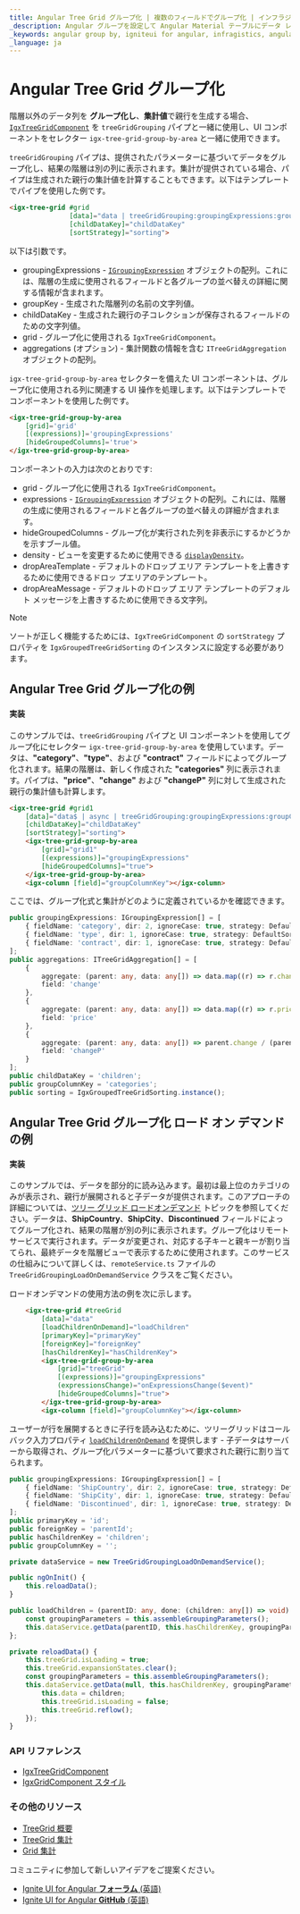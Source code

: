 ```yaml
---
title: Angular Tree Grid グループ化 | 複数のフィールドでグループ化 | インフラジスティックス
_description: Angular グループを設定して Angular Material テーブルにデータ レコードを視覚化し、グループ化されたデータを個別の列グループに視覚化できます。
_keywords: angular group by, igniteui for angular, infragistics, angular グループ化, インフラジスティックス
_language: ja
---
```


# Angular Tree Grid グループ化

階層以外のデータ列を **グループ化し**、**集計値**で親行を生成する場合、[`IgxTreeGridComponent`]({environment:angularApiUrl}/classes/igxtreegridcomponent.html) を `treeGridGrouping` パイプと一緒に使用し、UI コンポーネントをセレクター `igx-tree-grid-group-by-area` と一緒に使用できます。

`treeGridGrouping` パイプは、提供されたパラメーターに基づいてデータをグループ化し、結果の階層は別の列に表示されます。集計が提供されている場合、パイプは生成された親行の集計値を計算することもできます。以下はテンプレートでパイプを使用した例です。

```html
<igx-tree-grid #grid 
               [data]="data | treeGridGrouping:groupingExpressions:groupKey:childDataKey:grid:aggregations"
               [childDataKey]="childDataKey"
               [sortStrategy]="sorting">
```

以下は引数です。
- groupingExpressions - [`IGroupingExpression`]({environment:angularApiUrl}/interfaces/igroupingexpression.html) オブジェクトの配列。これには、階層の生成に使用されるフィールドと各グループの並べ替えの詳細に関する情報が含まれます。
- groupKey - 生成された階層列の名前の文字列値。
- childDataKey - 生成された親行の子コレクションが保存されるフィールドのための文字列値。
- grid - グループ化に使用される `IgxTreeGridComponent`。
- aggregations (オプション) - 集計関数の情報を含む `ITreeGridAggregation` オブジェクトの配列。

`igx-tree-grid-group-by-area` セレクターを備えた UI コンポーネントは、グループ化に使用される列に関連する UI 操作を処理します。以下はテンプレートでコンポーネントを使用した例です。

```html
<igx-tree-grid-group-by-area
    [grid]='grid'
    [(expressions)]='groupingExpressions'
    [hideGroupedColumns]='true'>
</igx-tree-grid-group-by-area>
```

コンポーネントの入力は次のとおりです:
- grid - グループ化に使用される `IgxTreeGridComponent`。
- expressions - [`IGroupingExpression`]({environment:angularApiUrl}/interfaces/igroupingexpression.html) オブジェクトの配列。これには、階層の生成に使用されるフィールドと各グループの並べ替えの詳細が含まれます。
- hideGroupedColumns - グループ化が実行された列を非表示にするかどうかを示すブール値。
- density - ビューを変更するために使用できる [`displayDensity`]({environment:angularApiUrl}/classes/igxgridcomponent.html#displayDensity)。
- dropAreaTemplate - デフォルトのドロップ エリア テンプレートを上書きするために使用できるドロッ プエリアのテンプレート。
- dropAreaMessage - デフォルトのドロップ エリア テンプレートのデフォルト メッセージを上書きするために使用できる文字列。

> [!NOTE]
> ソートが正しく機能するためには、`IgxTreeGridComponent` の `sortStrategy` プロパティを `IgxGroupedTreeGridSorting` のインスタンスに設定する必要があります。

## Angular Tree Grid グループ化の例

<code-view style="height:850px" 
           data-demos-base-url="{environment:lobDemosBaseUrl}" 
           iframe-src="{environment:lobDemosBaseUrl}/treegrid-finjs" alt="Angular Tree Grid グループ化の例">
</code-view>

<div class="divider--half"></div>

#### 実装

このサンプルでは、`treeGridGrouping` パイプと UI コンポーネントを使用してグループ化にセレクター `igx-tree-grid-group-by-area` を使用しています。データは、**"category"**、**"type"**、および **"contract"** フィールドによってグループ化されます。結果の階層は、新しく作成された **"categories"** 列に表示されます。パイプは、**"price"**、**"change"** および **"changeP"** 列に対して生成された親行の集計値も計算します。

```html
<igx-tree-grid #grid1
    [data]="data$ | async | treeGridGrouping:groupingExpressions:groupColumnKey:childDataKey:grid1:aggregations"
    [childDataKey]="childDataKey"
    [sortStrategy]="sorting">
    <igx-tree-grid-group-by-area
        [grid]="grid1"
        [(expressions)]="groupingExpressions"
        [hideGroupedColumns]="true">
    </igx-tree-grid-group-by-area>
    <igx-column [field]="groupColumnKey"></igx-column>
```

ここでは、グループ化式と集計がどのように定義されているかを確認できます。

```typescript
public groupingExpressions: IGroupingExpression[] = [
    { fieldName: 'category', dir: 2, ignoreCase: true, strategy: DefaultSortingStrategy.instance() },
    { fieldName: 'type', dir: 1, ignoreCase: true, strategy: DefaultSortingStrategy.instance() },
    { fieldName: 'contract', dir: 1, ignoreCase: true, strategy: DefaultSortingStrategy.instance() }
];
public aggregations: ITreeGridAggregation[] = [
    {
        aggregate: (parent: any, data: any[]) => data.map((r) => r.change).reduce((ty, u) => ty + u, 0),
        field: 'change'
    },
    {
        aggregate: (parent: any, data: any[]) => data.map((r) => r.price).reduce((ty, u) => ty + u, 0),
        field: 'price'
    },
    {
        aggregate: (parent: any, data: any[]) => parent.change / (parent.price - parent.change) * 100,
        field: 'changeP'
    }
];
public childDataKey = 'children';
public groupColumnKey = 'categories';
public sorting = IgxGroupedTreeGridSorting.instance();
```

## Angular Tree Grid グループ化 ロード オン デマンドの例

<code-view style="height:850px" 
           data-demos-base-url="{environment:demosBaseUrl}" 
           iframe-src="{environment:demosBaseUrl}/tree-grid/treegrid-group-by-load-on-demand" alt="Angular Tree Grid グループ化 ロード オン デマンドの例">
</code-view>

<div class="divider--half"></div>

#### 実装

このサンプルでは、データを部分的に読み込みます。最初は最上位のカテゴリのみが表示され、親行が展開されると子データが提供されます。このアプローチの詳細については、[ツリー グリッド ロードオンデマンド](load-on-demand.md) トピックを参照してください。データは、**ShipCountry**、**ShipCity**、**Discontinued** フィールドによってグループ化され、結果の階層が別の列に表示されます。グループ化はリモート サービスで実行されます。データが変更され、対応する子キーと親キーが割り当てられ、最終データを階層ビューで表示するために使用されます。このサービスの仕組みについて詳しくは、`remoteService.ts` ファイルの `TreeGridGroupingLoadOnDemandService` クラスをご覧ください。

ロードオンデマンドの使用方法の例を次に示します。

```html
    <igx-tree-grid #treeGrid
        [data]="data"
        [loadChildrenOnDemand]="loadChildren"
        [primaryKey]="primaryKey"
        [foreignKey]="foreignKey"
        [hasChildrenKey]="hasChildrenKey">
        <igx-tree-grid-group-by-area
            [grid]="treeGrid"
            [(expressions)]="groupingExpressions"
            (expressionsChange)="onExpressionsChange($event)"
            [hideGroupedColumns]="true">
        </igx-tree-grid-group-by-area>
        <igx-column [field]="groupColumnKey"></igx-column>
```

ユーザーが行を展開するときに子行を読み込むために、ツリーグリッドはコールバック入力プロパティ [`loadChildrenOnDemand`]({environment:angularApiUrl}/classes/igxtreegridcomponent.html#loadChildrenOnDemand) を提供します - 子データはサーバーから取得され、グループ化パラメーターに基づいて要求された親行に割り当てられます。

```typescript
public groupingExpressions: IGroupingExpression[] = [
    { fieldName: 'ShipCountry', dir: 2, ignoreCase: true, strategy: DefaultSortingStrategy.instance() },
    { fieldName: 'ShipCity', dir: 1, ignoreCase: true, strategy: DefaultSortingStrategy.instance() },
    { fieldName: 'Discontinued', dir: 1, ignoreCase: true, strategy: DefaultSortingStrategy.instance() }
];
public primaryKey = 'id';
public foreignKey = 'parentId';
public hasChildrenKey = 'children';
public groupColumnKey = '';

private dataService = new TreeGridGroupingLoadOnDemandService();

public ngOnInit() {
    this.reloadData();
}

public loadChildren = (parentID: any, done: (children: any[]) => void) => {
    const groupingParameters = this.assembleGroupingParameters();
    this.dataService.getData(parentID, this.hasChildrenKey, groupingParameters, (children) => done(children));
};

private reloadData() {
    this.treeGrid.isLoading = true;
    this.treeGrid.expansionStates.clear();
    const groupingParameters = this.assembleGroupingParameters();
    this.dataService.getData(null, this.hasChildrenKey, groupingParameters, (children) => {
        this.data = children;
        this.treeGrid.isLoading = false;
        this.treeGrid.reflow();
    });
}
```

### API リファレンス

<div class="divider--half"></div>

* [IgxTreeGridComponent]({environment:angularApiUrl}/classes/igxtreegridcomponent.html)
* [IgxGridComponent スタイル]({environment:sassApiUrl}/#function-grid-theme)

### その他のリソース

<div class="divider--half"></div>

* [TreeGrid 概要](tree-grid.md)
* [TreeGrid 集計](summaries.md)
* [Grid 集計](../grid/summaries.md)

<div class="divider--half"></div>
コミュニティに参加して新しいアイデアをご提案ください。

* [Ignite UI for Angular **フォーラム** (英語) ](https://www.infragistics.com/community/forums/f/ignite-ui-for-angular)
* [Ignite UI for Angular **GitHub** (英語) ](https://github.com/IgniteUI/igniteui-angular)
